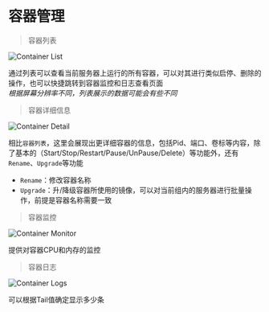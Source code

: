 # 容器管理

> 容器列表

![Container List](_media/single-container-list.png)

通过列表可以查看当前服务器上运行的所有容器，可以对其进行类似启停、删除的操作，也可以快捷跳转到容器监控和日志查看页面    
*根据屏幕分辨率不同，列表展示的数据可能会有些不同*

> 容器详细信息

![Container Detail](_media/single-container-detail.png)

相比`容器列表`，这里会展现出更详细容器的信息，包括Pid、端口、卷标等内容，除了基本的（Start/Stop/Restart/Pause/UnPause/Delete）等功能外，还有`Rename`、`Upgrade`等功能

- `Rename`：修改容器名称
- `Upgrade`：升/降级容器所使用的镜像，可以对当前组内的服务器进行批量操作，前提是容器名称需要一致

> 容器监控

![Container Monitor](_media/container-monitor.png)

提供对容器CPU和内存的监控

> 容器日志

![Container Logs](_media/single-container-logs.png)

可以根据Tail值确定显示多少条
